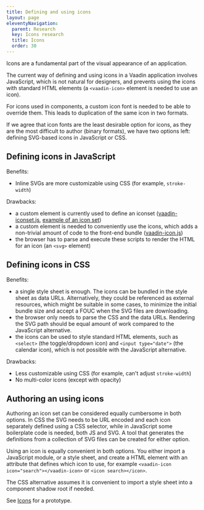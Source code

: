 ```yaml
---
title: Defining and using icons
layout: page
eleventyNavigation:
  parent: Research
  key: Icons research
  title: Icons
  order: 30
---
```


Icons are a fundamental part of the visual appearance of an application.

The current way of defining and using icons in a Vaadin application involves JavaScript, which is not natural for designers, and prevents using the icons with standard HTML elements (a `<vaadin-icon>` element is needed to use an icon).

For icons used in components, a custom icon font is needed to be able to override them. This leads to duplication of the same icon in two formats.

If we agree that icon fonts are the least desirable option for icons, as they are the most difficult to author (binary formats), we have two options left: defining SVG-based icons in JavaScript or CSS.

## Defining icons in JavaScript

Benefits:
- Inline SVGs are more customizable using CSS (for example, `stroke-width`)

Drawbacks:
- a custom element is currently used to define an iconset ([vaadin-iconset.js](https://github.com/vaadin/web-components/blob/master/packages/icon/src/vaadin-iconset.js), [example of an icon set](https://github.com/vaadin/web-components/blob/master/packages/vaadin-lumo-styles/vaadin-iconset.js))
- a custom element is needed to conveniently use the icons, which adds a non-trivial amount of code to the front-end bundle ([vaadin-icon.js](https://github.com/vaadin/web-components/blob/master/packages/icon/src/vaadin-icon.js))
- the browser has to parse and execute these scripts to render the HTML for an icon (an `<svg>` element)

<!-- See https://www.webperf.tips/tip/cached-js-misconceptions/ for more reasoning why we should avoid JS as much as possible -->

## Defining icons in CSS

Benefits:
- a single style sheet is enough. The icons can be bundled in the style sheet as data URLs. Alternatively, they could be referenced as external resources, which might be suitable in some cases, to minimize the initial bundle size and accept a FOUC when the SVG files are downloading.
- the browser only needs to parse the CSS and the data URLs. Rendering the SVG path should be equal amount of work compared to the JavaScript alternative.
- the icons can be used to style standard HTML elements, such as `<select>` (the toggle/dropdown icon) and `<input type="date">` (the calendar icon), which is not possible with the JavaScript alternative.

Drawbacks:
- Less customizable using CSS (for example, can't adjust `stroke-width`)
- No multi-color icons (except with opacity)


## Authoring an using icons

Authoring an icon set can be considered equally cumbersome in both options. In CSS the SVG needs to be URL encoded and each icon separately defined using a CSS selector, while in JavaScript some boilerplate code is needed, both JS and SVG. A tool that generates the definitions from a collection of SVG files can be created for either option.

Using an icon is equally convenient in both options. You either import a JavaScript module, or a style sheet, and create a HTML element with an attribute that defines which icon to use, for example `<vaadin-icon icon="search"></vaadin-icon>` or `<icon search></icon>`.

The CSS alternative assumes it is convenient to import a style sheet into a component shadow root if needed.



See [Icons](/icons) for a prototype.
